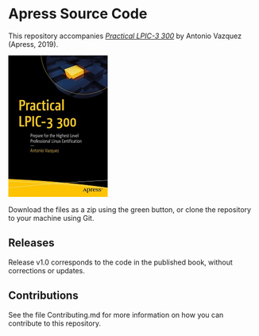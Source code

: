 # Apress Source Code

This repository accompanies [*Practical LPIC-3 300*](http://www.apress.com/9781484244722) by Antonio Vazquez (Apress, 2019).

[comment]: #cover
![Cover image](9781484244722.jpg)

Download the files as a zip using the green button, or clone the repository to your machine using Git.

## Releases

Release v1.0 corresponds to the code in the published book, without corrections or updates.

## Contributions

See the file Contributing.md for more information on how you can contribute to this repository.